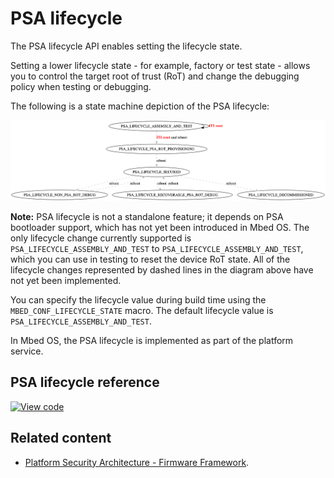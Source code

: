 # PSA lifecycle

The PSA lifecycle API enables setting the lifecycle state.

Setting a lower lifecycle state - for example, factory or test state - allows you to control the target root of trust (RoT) and change the debugging policy when testing or debugging.

The following is a state machine depiction of the PSA lifecycle:

<span class="images">![](../../images/psa_lifecycle.png)</span>

<span class="notes"> **Note:** PSA lifecycle is not a standalone feature; it depends on PSA bootloader support, which has not yet been introduced in Mbed OS. The only lifecycle change currently supported is `PSA_LIFECYCLE_ASSEMBLY_AND_TEST` to `PSA_LIFECYCLE_ASSEMBLY_AND_TEST`, which you can use in testing to reset the device RoT state. All of the lifecycle changes represented by dashed lines in the diagram above have not yet been implemented.
</span>

You can specify the lifecycle value during build time using the `MBED_CONF_LIFECYCLE_STATE` macro. The default lifecycle value is `PSA_LIFECYCLE_ASSEMBLY_AND_TEST`.

In Mbed OS, the PSA lifecycle is implemented as part of the platform service.

## PSA lifecycle reference

[![View code](https://www.mbed.com/embed/?type=library)](https://os.mbed.com/docs/mbed-os/6.0.0-preview/mbed-os-api-doxy/lifecycle_8h.html)

## Related content

- [Platform Security Architecture - Firmware Framework](https://pages.arm.com/psa-resources-ff.html).
